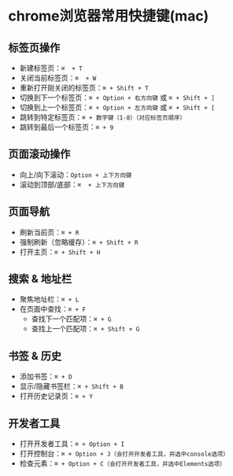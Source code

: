 # chrome浏览器常用快捷键(mac)

## 标签页操作

- 新建标签页：`⌘  + T`
- 关闭当前标签页：`⌘  + W`
- 重新打开刚关闭的标签页：`⌘ + Shift + T`
- 切换到下一个标签页：`⌘ + Option + 右方向键` 或 `⌘ + Shift + ]`
- 切换到上一个标签页：`⌘ + Option + 左方向键` 或 `⌘ + Shift + [`
- 跳转到特定标签页：`⌘ + 数字键（1-8）（对应标签页顺序）`
- 跳转到最后一个标签页：`⌘ + 9`

## 页面滚动操作
- 向上/向下滚动：`Option + 上下方向键`
- 滚动到顶部/底部：`⌘  + 上下方向键`

## 页面导航
- 刷新当前页：`⌘ + R`
- 强制刷新（忽略缓存）：`⌘ + Shift + R`
- 打开主页：`⌘ + Shift + H`

## 搜索 & 地址栏
- 聚焦地址栏：`⌘ + L`
- 在页面中查找：`⌘ + F`
  - 查找下一个匹配项：`⌘ + G`
  - 查找上一个匹配项：`⌘ + Shift + G`

## 书签 & 历史
- 添加书签：`⌘ + D`
- 显示/隐藏书签栏：`⌘ + Shift + B`
- 打开历史记录页：`⌘ + Y`

## 开发者工具
- 打开开发者工具：`⌘ + Option + I`
- 打开控制台：`⌘ + Option + J（会打开开发者工具，并选中console选项）`
- 检查元素：`⌘ + Option + C（会打开开发者工具，并选中Elements选项）`